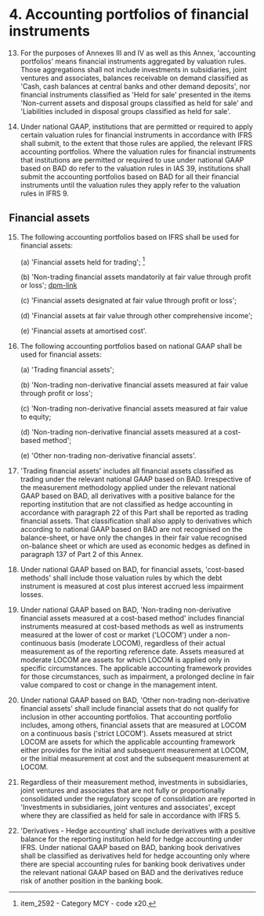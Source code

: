 # 4. Accounting portfolios of financial instruments

13. For the purposes of Annexes III and IV as well as this Annex, 'accounting portfolios' means financial instruments aggregated by valuation rules. Those aggregations shall not include investments in subsidiaries, joint ventures and associates, balances receivable on demand classified as 'Cash, cash balances at central banks and other demand deposits', nor financial instruments classified as 'Held for sale' presented in the items 'Non-current assets and disposal groups classified as held for sale' and 'Liabilities included in disposal groups classified as held for sale'.

14. Under national GAAP, institutions that are permitted or required to apply certain valuation rules for financial instruments in accordance with IFRS shall submit, to the extent that those rules are applied, the relevant IFRS accounting portfolios. Where the valuation rules for financial instruments that institutions are permitted or required to use under national GAAP based on BAD do refer to the valuation rules in IAS 39, institutions shall submit the accounting portfolios based on BAD for all their financial instruments until the valuation rules they apply refer to the valuation rules in IFRS 9.

## Financial assets

15. The following accounting portfolios based on IFRS shall be used for financial assets:

      (a) 'Financial assets held for trading'; [^item_2592]

      (b) 'Non-trading financial assets mandatorily at fair value through profit or loss';  [dpm-link](../dpm_regulatory_views/items-detail.md#5000 )  

      (c) 'Financial assets designated at fair value through profit or loss';

      (d) 'Financial assets at fair value through other comprehensive income';

      (e) 'Financial assets at amortised cost'.

16. The following accounting portfolios based on national GAAP shall be used for financial assets:

      (a) 'Trading financial assets';

      (b) 'Non-trading non-derivative financial assets measured at fair value through profit or loss';

      (c) 'Non-trading non-derivative financial assets measured at fair value to equity;

      (d) 'Non-trading non-derivative financial assets measured at a cost-based method';

      (e) 'Other non-trading non-derivative financial assets'.

17. 'Trading financial assets' includes all financial assets classified as trading under the relevant national GAAP based on BAD. Irrespective of the measurement methodology applied under the relevant national GAAP based on BAD, all derivatives with a positive balance for the reporting institution that are not classified as hedge accounting in accordance with paragraph 22 of this Part shall be reported as trading financial assets. That classification shall also apply to derivatives which according to national GAAP based on BAD are not recognised on the balance-sheet, or have only the changes in their fair value recognised on-balance sheet or which are used as economic hedges as defined in paragraph 137 of Part 2 of this Annex.

18. Under national GAAP based on BAD, for financial assets, 'cost-based methods' shall include those valuation rules by which the debt instrument is measured at cost plus interest accrued less impairment losses.

19. Under national GAAP based on BAD, 'Non-trading non-derivative financial assets measured at a cost-based method' includes financial instruments measured at cost-based methods as well as instruments measured at the lower of cost or market ('LOCOM') under a non-continuous basis (moderate LOCOM), regardless of their actual measurement as of the reporting reference date. Assets measured at moderate LOCOM are assets for which LOCOM is applied only in specific circumstances. The applicable accounting framework provides for those circumstances, such as impairment, a prolonged decline in fair value compared to cost or change in the management intent.

20. Under national GAAP based on BAD, 'Other non-trading non-derivative financial assets' shall include financial assets that do not qualify for inclusion in other accounting portfolios. That accounting portfolio includes, among others, financial assets that are measured at LOCOM on a continuous basis ('strict LOCOM'). Assets measured at strict LOCOM are assets for which the applicable accounting framework either provides for the initial and subsequent measurement at LOCOM, or the initial measurement at cost and the subsequent measurement at LOCOM.

21. Regardless of their measurement method, investments in subsidiaries, joint ventures and associates that are not fully or proportionally consolidated under the regulatory scope of consolidation are reported in 'Investments in subsidiaries, joint ventures and associates', except where they are classified as held for sale in accordance with IFRS 5.

22. 'Derivatives - Hedge accounting' shall include derivatives with a positive balance for the reporting institution held for hedge accounting under IFRS. Under national GAAP based on BAD, banking book derivatives shall be classified as derivatives held for hedge accounting only where there are special accounting rules for banking book derivatives under the relevant national GAAP based on BAD and the derivatives reduce risk of another position in the banking book.

[^item_2592]: item_2592 - Category MCY - code x20.
